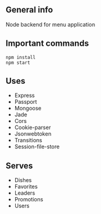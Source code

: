 
## General info
Node backend for menu application

## Important commands
    npm install
    npm start

## Uses
* Express
* Passport
* Mongoose
* Jade
* Cors
* Cookie-parser
* Jsonwebtoken
* Transitions
* Session-file-store

## Serves
* Dishes
* Favorites
* Leaders
* Promotions
* Users
